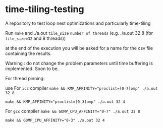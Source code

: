 # time-tiling-testing
A repository to test loop nest optimizations and particularly time-tiling

Run `make`
and ./a.out `tile_size` `number of threads` (e.g. ./a.out 32 8 (for `tile_size=32` and 8 threads))

at the end of the execution you will be asked for a name for the csv file containing the results.

Warning : do not change the problem parameters until time buffering is implemented. Soon to be.

For thread pinning:

use
For `icc` compiler
```make && KMP_AFFINITY="proclist=[0-7]omp" ./a.out 32 8```

```make && KMP_AFFINITY="proclist=[0-3]omp" ./a.out 32 4```

For `gcc` compiler
```make && GOMP_CPU_AFFINITY="0-7" ./a.out 32 8```

```make && GOMP_CPU_AFFINITY="0-3" ./a.out 32 4``` 
